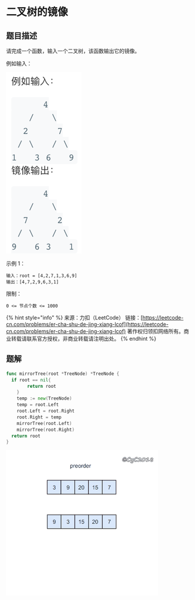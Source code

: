 # 二叉树的镜像

## 题目描述

请完成一个函数，输入一个二叉树，该函数输出它的镜像。

例如输入：

![](../../../.gitbook/assets/image%20%2811%29.png)

示例 1：

```text
输入：root = [4,2,7,1,3,6,9] 
输出：[4,7,2,9,6,3,1]
```

限制：

`0 <= 节点个数 <= 1000`

{% hint style="info" %}
来源：力扣（LeetCode） 链接：[https://leetcode-cn.com/problems/er-cha-shu-de-jing-xiang-lcof](https://leetcode-cn.com/problems/er-cha-shu-de-jing-xiang-lcof) 著作权归领扣网络所有。商业转载请联系官方授权，非商业转载请注明出处。
{% endhint %}

## 题解

```go
func mirrorTree(root *TreeNode) *TreeNode {
  if root == nil{
		return root
	}
	temp := new(TreeNode)
	temp = root.Left
	root.Left = root.Right
	root.Right = temp
	mirrorTree(root.Left)
	mirrorTree(root.Right)
  return root
}
```

![&#x52A8;&#x753B;&#x6765;&#x6E90;&#x4E8E; CS-Notes](../../../.gitbook/assets/1571057891-acacc8b6e44dad8-1.gif)



